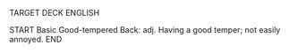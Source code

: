 TARGET DECK
ENGLISH

START
Basic
Good-tempered
Back: adj. Having a good temper; not easily annoyed.
END
